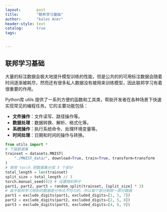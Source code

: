 ```yaml
---
layout:       post
title:        "联邦学习基础"
author:       "kalos Aner"
header-style: text
catalog:      true
tags:
    

---
```


## 联邦学习基础

大量的标注数据会极大地提升模型训练的性能，但是公共的的可用标注数据会随着时间逐渐被耗尽，然而还有很多私人数据没有被用来训练模型，因此联邦学习有着很重要的作用。



Python库 utils 提供了一系列方便的函数和工具类，帮助开发者在各种场景下快速实现常见的编程任务。它的主要功能包括：

- **文件操作**：文件读写、路径操作等。
- **数据处理**：数据转换、解析、格式化等。
- **系统操作**：执行系统命令、处理环境变量等。
- **时间处理**：日期和时间的操作与转换。

```python
from utils import *
# 下载数据集
trainset = datasets.MNIST(
    "./MNIST_data/", download=True, train=True, transform=transform
)
# 使用 torch 把数据集分成 3 个部分
total_length = len(trainset)
split_size = total_length // 3
torch.manual_seed(42) # 设置随机种子
part1, part2, part3 = random_split(trainset, [split_size] * 3)
# 由于联邦学习用到的数据是分布式不均匀的，所以每个部分剔除一部分数据
part1 = exclude_digits(part1, excluded_digits=[1, 3, 7])
part2 = exclude_digits(part2, excluded_digits=[2, 5, 8])
part3 = exclude_digits(part3, excluded_digits=[4, 6, 9])

```


